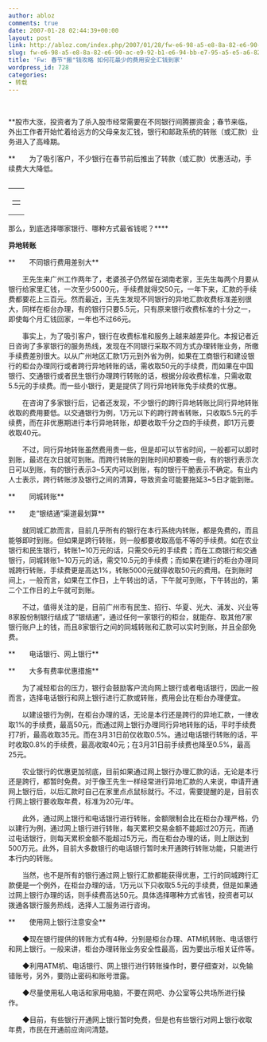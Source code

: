 ```yaml
---
author: abloz
comments: true
date: 2007-01-28 02:44:39+00:00
layout: post
link: http://abloz.com/index.php/2007/01/28/fw-e6-98-a5-e8-8a-82-e6-90-ac-e9-92-b1-e6-94-bb-e7-95-a5-e5-a6-82-e4-bd-95-e8-8a-b1-e6-9c-80-e5-b0-91-e7-9a-84-e8-b4-b9-e7-94-a8-e5-ae-89-e5-85-a8-e6-b1-87-e9-92-b1-e5-88-b0-e5-ae-b6/
slug: fw-e6-98-a5-e8-8a-82-e6-90-ac-e9-92-b1-e6-94-bb-e7-95-a5-e5-a6-82-e4-bd-95-e8-8a-b1-e6-9c-80-e5-b0-91-e7-9a-84-e8-b4-b9-e7-94-a8-e5-ae-89-e5-85-a8-e6-b1-87-e9-92-b1-e5-88-b0-e5-ae-b6
title: 'Fw: 春节"搬"钱攻略 如何花最少的费用安全汇钱到家'
wordpress_id: 728
categories:
- 转载
---
```











 




**股市大涨，投资者为了杀入股市经常需要在不同银行间腾挪资金；春节来临，外出工作者开始忙着给远方的父母亲友汇钱，银行和邮政系统的转账（或汇款）业务进入了高峰期。



**　　为了吸引客户，不少银行在春节前后推出了转款（或汇款）优惠活动，手续费大大降低。
<table cellpadding="0" border="0" align="left" cellspacing="0" >
  <tbody >
  <tr >
    
<td valign="top" >
  <tr >
    
<td >
      <table >
        <tbody >
        <tr >
          
<td ></tbody></table></tbody></table>那么，到底选择哪家银行、哪种方式最省钱呢？****




**异地转账**




**　　不同银行费用差别大**


　　王先生来广州工作两年了，老婆孩子仍然留在湖南老家，王先生每两个月要从银行给家里汇钱，一次至少5000元，手续费就得交50元，一年下来，汇款的手续费都要花上三百元。然而最近，王先生发现不同银行的异地汇款收费标准差别很大，同样在柜台办理，有的银行只要5.5元，只有原来银行收费标准的十分之一，即使每个月汇钱回家，一年也不过66元。


　　事实上，为了吸引客户，银行在收费标准和服务上越来越差异化。本报记者近日咨询了多家银行的服务热线，发现在不同银行采取不同方式办理转账业务，所缴手续费差别很大。以从广州地区汇款1万元到外省为例，如果在工商银行和建设银行的柜台办理同行或者跨行异地转账的话，需收取50元的手续费，而如果在中国银行、交通银行或者民生银行办理跨行转账的话，根据分段收费标准，只需收取5.5元的手续费。而一些小银行，更是提供了同行异地转账免手续费的优惠。


　　在咨询了多家银行后，记者还发现，不少银行的跨行异地转账比同行异地转账收取的费用要低。以交通银行为例，1万元以下的跨行跨省转账，只收取5.5元的手续费，而在非优惠期进行本行异地转账，却要收取千分之四的手续费，即1万元要收取40元。


　　不过，同行异地转账虽然费用贵一些，但是却可以节省时间，一般都可以即时到账，最迟在次日就可到账。而跨行转账的到账时间却要晚一些，有的银行表示次日可以到账，有的银行表示3~5天内可以到账，有的银行干脆表示不确定。有业内人士表示，跨行转账涉及银行之间的清算，导致资金可能要拖延3~5日才能到账。


**　　同城转账**


**　　走“银结通”渠道最划算**


　　就同城汇款而言，目前几乎所有的银行在本行系统内转账，都是免费的，而且能够即时到账。但如果是跨行转账，则一般都要收取高低不等的手续费。如在农业银行和民生银行，转账1~10万元的话，只需交6元的手续费；而在工商银行和交通银行，同城转账1~10万元的话，需交10.5元的手续费；而如果在建行的柜台办理同城跨行转账，手续费更是高达1%，转账5000元就得收取50元的费用。在到账时间上，一般而言，如果在工作日，上午转出的话，下午就可到账，下午转出的，第二个工作日的上午就可到账。


　　不过，值得关注的是，目前广州市有民生、招行、华夏、光大、浦发、兴业等8家股份制银行结成了“银结通”，通过任何一家银行的柜台，就能存、取其他7家银行账户上的钱，而且8家银行之间的同城转账和汇款可以实时到账，并且全部免费。


**　　电话银行、网上银行**


**　　大多有费率优惠措施**


　　为了减轻柜台的压力，银行会鼓励客户流向网上银行或者电话银行，因此一般而言，选择电话银行和网上银行进行汇款或转账，费用会比在柜台办理便宜。


　　以建设银行为例，在柜台办理的话，无论是本行还是跨行的异地汇款，一律收取1%的手续费，最高50元，而通过网上银行办理同行异地转账的话，平时手续费打7折，最高收取35元。而在3月31日前仅收取0.5%。通过电话银行转账的话，平时收取0.8%的手续费，最高收取40元；在3月31日前手续费也降至0.5%，最高25元。


　　农业银行的优惠更加彻底，目前如果通过网上银行办理汇款的话，无论是本行还是跨行，都暂时免费。对于像王先生一样经常进行异地汇款的人来说，申请开通网上银行后，以后汇款时自己在家里点点鼠标就行。不过，需要提醒的是，目前农行网上银行要收取年费，标准为20元/年。


　　此外，通过网上银行和电话银行进行转账，金额限制会比在柜台办理严格，仍以建行为例，通过网上银行进行转账，每天累积交易金额不能超过20万元，而通过电话银行，则每天累积金额不能超过5万元，而在柜台办理的话，则上限达到500万元。此外，目前大多数银行的电话银行暂时未开通跨行转账功能，只能进行本行内的转账。


　　当然，也不是所有的银行通过网上银行汇款都能获得优惠，工行的同城跨行汇款便是一个例外，在柜台办理的话，1万元以下只收取5.5元的手续费，但是如果通过网上银行办理的话，则手续费高达50元。具体选择哪种方式省钱，投资者可以拨通各银行服务热线，选择人工服务进行咨询。


**　　使用网上银行注意安全**


　　◆现在银行提供的转账方式有4种，分别是柜台办理、ATM机转账、电话银行和网上银行。一般来讲，柜台办理转账业务安全性最高，因为要出示相关证件等。


　　◆利用ATM机、电话银行、网上银行进行转账操作时，要仔细查对，以免输错账号，另外，要防止密码和账号泄露。


　　◆尽量使用私人电话和家用电脑，不要在网吧、办公室等公共场所进行操作。


　　◆目前，有些银行开通网上银行暂时免费，但是也有些银行对网上银行收取年费，市民在开通前应询问清楚。
